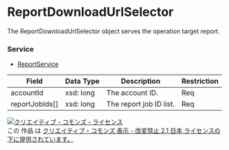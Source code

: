 # ReportDownloadUrlSelector
The ReportDownloadUrlSelector object serves the operation target report.
### Service
+ [ReportService](../services/ReportService.md)

| Field | Data Type | Description | Restriction | 
|---|---|---|---|
| accountId| xsd: long| The account ID.| Req |
| reportJobIds[]| xsd: long| The report job ID list.| Req |
<a rel="license" href="http://creativecommons.org/licenses/by-nd/2.1/jp/"><img alt="クリエイティブ・コモンズ・ライセンス" style="border-width:0" src="https://i.creativecommons.org/l/by-nd/2.1/jp/88x31.png" /></a><br />この 作品 は <a rel="license" href="http://creativecommons.org/licenses/by-nd/2.1/jp/">クリエイティブ・コモンズ 表示 - 改変禁止 2.1 日本 ライセンスの下に提供されています。</a>
